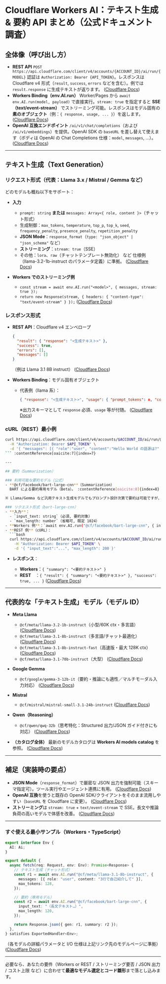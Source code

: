 # Cloudflare Workers AI：テキスト生成 & 要約 API まとめ（公式ドキュメント調査）

## 全体像（呼び出し方）

- **REST API**
  `POST https://api.cloudflare.com/client/v4/accounts/{ACCOUNT_ID}/ai/run/{MODEL}`
  認証は `Authorization: Bearer {API_TOKEN}`。レスポンスは Cloudflare v4 形式（`result`, `success`, `errors` などを含む）。例では `result.response` に生成テキストが返ります。 ([Cloudflare Docs][1])
- **Workers Binding（env.AI.run）**
  Worker/Pages から `await env.AI.run(model, payload)` で直接実行。`stream: true` を指定すると **SSE（text/event-stream）** でストリーミング可能。レスポンスはモデル固有の**素のオブジェクト**（例：`{ response, usage, ... }`）を返します。 ([Cloudflare Docs][2])
- **OpenAI 互換エンドポイント**
  `/ai/v1/chat/completions`（および `/ai/v1/embeddings`）を提供。OpenAI SDK の `baseURL` を差し替えて使えます（ボディは OpenAI の Chat Completions 仕様：`model`, `messages`, …）。 ([Cloudflare Docs][3])

---

## テキスト生成（Text Generation）

### リクエスト形式（代表：Llama 3.x / Mistral / Gemma など）

どのモデルも概ね以下をサポート：

- **入力**

  - `prompt: string` **または** `messages: Array<{ role, content }>`（チャット形式）
  - 生成制御：`max_tokens`, `temperature`, `top_p`, `top_k`, `seed`, `frequency_penalty`, `presence_penalty`, `repetition_penalty`
  - **JSON Mode**：`response_format`（`type: "json_object" | "json_schema"` など）
  - **ストリーミング**：`stream: true`（SSE）
  - その他：`lora`、`raw`（チャットテンプレート無効化） など
    仕様例（llama-3.2-1b-instruct のパラメータ定義）に準拠。 ([Cloudflare Docs][2])

- **Workers でのストリーミング例**

  - `const stream = await env.AI.run("<model>", { messages, stream: true });`
  - `return new Response(stream, { headers: { "content-type": "text/event-stream" } });` ([Cloudflare Docs][2])

### レスポンス形式

- **REST API**：Cloudflare v4 エンベロープ

  ```json
  {
    "result": { "response": "<生成テキスト>" },
    "success": true,
    "errors": [],
    "messages": []
  }
  ```

  （例は Llama 3.1 8B instruct） ([Cloudflare Docs][1])

- **Workers Binding**：モデル固有オブジェクト

  - 代表例（llama 系）：

    ```json
    { "response": "<生成テキスト>", "usage": { "prompt_tokens": n, "completion_tokens": m, "total_tokens": t }, "tool_calls": [...] }
    ```

    ※出力スキーマとして `response` 必須、`usage` 等が付随。 ([Cloudflare Docs][2])

### cURL（REST）最小例

````bash
curl https://api.cloudflare.com/client/v4/accounts/$ACCOUNT_ID/ai/run/@cf/meta/llama-3.1-8b-instruct \
  -H "Authorization: Bearer $API_TOKEN" \
  -d '{ "messages": [{ "role":"user", "content":"Hello World の語源は?" }] }'
``` :contentReference[oaicite:7]{index=7}

---

## 要約（Summarization）

### 利用可能な要約モデル（公式）
- **@cf/facebook/bart-large-cnn**（Summarization）
  BART による要約専用モデル（Beta）。 :contentReference[oaicite:8]{index=8}

※ Llama/Gemma など汎用テキスト生成モデルでもプロンプト設計次第で要約は可能ですが、**専用モデルは I/O が簡潔**でコスト効率が良い場合があります。 :contentReference[oaicite:9]{index=9}

### リクエスト形式（bart-large-cnn）
- **入力**：
  - `input_text: string`（必須, 要約対象）
  - `max_length: number`（省略可, 既定 1024）
- **Workers 例**：`await env.AI.run("@cf/facebook/bart-large-cnn", { input_text, max_length })`
- **REST 例**（cURL）：
  ```bash
  curl https://api.cloudflare.com/client/v4/accounts/$ACCOUNT_ID/ai/run/@cf/facebook/bart-large-cnn \
    -H "Authorization: Bearer $API_TOKEN" \
    -d '{ "input_text":"...", "max_length": 200 }'
````

- **レスポンス**：

  - **Workers**：`{ "summary": "<要約テキスト>" }`
  - **REST**　：`{ "result": { "summary": "<要約テキスト>" }, "success": true, ... }` ([Cloudflare Docs][4])

---

## 代表的な「テキスト生成」モデル（モデル ID）

- **Meta Llama**

  - `@cf/meta/llama-3.2-1b-instruct`（小型/60K ctx・多言語） ([Cloudflare Docs][5])
  - `@cf/meta/llama-3.1-8b-instruct`（多言語/チャット最適化） ([Cloudflare Docs][6])
  - `@cf/meta/llama-3.1-8b-instruct-fast`（高速版・最大 128K ctx） ([Cloudflare Docs][7])
  - `@cf/meta/llama-3.1-70b-instruct`（大型） ([Cloudflare Docs][8])

- **Google Gemma**

  - `@cf/google/gemma-3-12b-it`（要約・推論にも適性／マルチモーダル入力対応） ([Cloudflare Docs][9])

- **Mistral**

  - `@cf/mistral/mistral-small-3.1-24b-instruct` ([Cloudflare Docs][10])

- **Qwen（Reasoning）**

  - `@cf/qwen/qwq-32b`（思考特化：Structured 出力/JSON ガイド付きにも対応） ([Cloudflare Docs][11])

- **（カタログ全体）**
  最新のモデルカタログは **Workers AI models catalog** を参照。 ([Cloudflare Docs][1])

---

## 補足（実装時の要点）

- **JSON Mode**（`response_format`）で厳密な JSON 出力を強制可能（スキーマ指定可）。ツール実行やエージェント連携に有用。 ([Cloudflare Docs][12])
- **OpenAI 互換**を使うと既存の OpenAI SDK/クライアントをそのまま流用しやすい（`baseURL` を Cloudflare に変更）。 ([Cloudflare Docs][3])
- **ストリーミング**は `stream: true` + `text/event-stream` で SSE。長文や推論負荷の高いモデルで体感を改善。 ([Cloudflare Docs][2])

---

### すぐ使える最小サンプル（Workers・TypeScript）

```ts
export interface Env {
  AI: Ai;
}

export default {
  async fetch(req: Request, env: Env): Promise<Response> {
    // テキスト生成（チャット形式）
    const r1 = await env.AI.run("@cf/meta/llama-3.1-8b-instruct", {
      messages: [{ role: "user", content: "3行で自己紹介して" }],
      max_tokens: 128,
    });

    // 要約（専用モデル）
    const r2 = await env.AI.run("@cf/facebook/bart-large-cnn", {
      input_text: "（長文テキスト…）",
      max_length: 120,
    });

    return Response.json({ gen: r1, summary: r2 });
  },
} satisfies ExportedHandler<Env>;
```

（各モデルの詳細パラメータと I/O 仕様は上記リンク先のモデルページに準拠） ([Cloudflare Docs][6])

---

必要なら、あなたの要件（Workers or REST / ストリーミング要否 / JSON 出力 / コスト上限 など）に合わせて**最適なモデル選定とコード雛形**まで落とし込みます。

[1]: https://developers.cloudflare.com/workers-ai/get-started/rest-api/ "Get started - REST API · Cloudflare Workers AI docs"
[2]: https://developers.cloudflare.com/workers-ai/models/llama-3.2-1b-instruct/ "llama-3.2-1b-instruct · Cloudflare Workers AI docs"
[3]: https://developers.cloudflare.com/workers-ai/configuration/open-ai-compatibility/ "OpenAI compatible API endpoints · Cloudflare Workers AI docs"
[4]: https://developers.cloudflare.com/workers-ai/models/bart-large-cnn/?utm_source=chatgpt.com "bart-large-cnn Beta - Workers AI"
[5]: https://developers.cloudflare.com/workers-ai/models/llama-3.2-1b-instruct/?utm_source=chatgpt.com "llama-3.2-1b-instruct - Workers AI"
[6]: https://developers.cloudflare.com/workers-ai/models/llama-3.1-8b-instruct/?utm_source=chatgpt.com "llama-3.1-8b-instruct · Cloudflare Workers AI docs"
[7]: https://developers.cloudflare.com/workers-ai/models/llama-3.1-8b-instruct-fast/?utm_source=chatgpt.com "llama-3.1-8b-instruct-fast - Workers AI"
[8]: https://developers.cloudflare.com/workers-ai/models/llama-3.1-70b-instruct/?utm_source=chatgpt.com "llama-3.1-70b-instruct - Workers AI"
[9]: https://developers.cloudflare.com/workers-ai/models/gemma-3-12b-it/?utm_source=chatgpt.com "gemma-3-12b-it - Workers AI"
[10]: https://developers.cloudflare.com/workers-ai/models/mistral-small-3.1-24b-instruct/?utm_source=chatgpt.com "mistral-small-3.1-24b-instruct - Workers AI"
[11]: https://developers.cloudflare.com/workers-ai/models/qwq-32b/?utm_source=chatgpt.com "qwq-32b - Workers AI"
[12]: https://developers.cloudflare.com/workers-ai/features/json-mode/?utm_source=chatgpt.com "JSON Mode - Workers AI"
